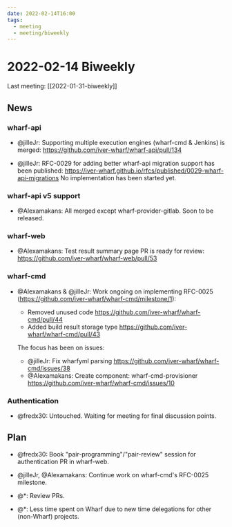 ```yaml
---
date: 2022-02-14T16:00
tags:
  - meeting
  - meeting/biweekly
---
```


# 2022-02-14 Biweekly

Last meeting: [[2022-01-31-biweekly]]

## News

### wharf-api

- @jilleJr: Supporting multiple execution engines (wharf-cmd & Jenkins)
  is merged: <https://github.com/iver-wharf/wharf-api/pull/134>

- @jilleJr: RFC-0029 for adding better wharf-api migration support has been
  published: <https://iver-wharf.github.io/rfcs/published/0029-wharf-api-migrations>
  No implementation has been started yet.

### wharf-api v5 support

- @Alexamakans: All merged except wharf-provider-gitlab. Soon to be released.

### wharf-web

- @Alexamakans: Test result summary page PR is ready for review: <https://github.com/iver-wharf/wharf-web/pull/53>

### wharf-cmd

- @Alexamakans & @jilleJr: Work ongoing on implementing RFC-0025 (<https://github.com/iver-wharf/wharf-cmd/milestone/1>):

  - Removed unused code <https://github.com/iver-wharf/wharf-cmd/pull/44>
  - Added build result storage type <https://github.com/iver-wharf/wharf-cmd/pull/43>

  The focus has been on issues:

  - @jilleJr: Fix wharfyml parsing <https://github.com/iver-wharf/wharf-cmd/issues/38>
  - @Alexamakans: Create component: wharf-cmd-provisioner <https://github.com/iver-wharf/wharf-cmd/issues/10>

### Authentication

- @fredx30: Untouched. Waiting for meeting for final discussion points.

## Plan

- @fredx30: Book "pair-programming"/"pair-review" session for authentication PR
  in wharf-web.

- @jilleJr, @Alexamakans: Continue work on wharf-cmd's RFC-0025 milestone.

- @\*: Review PRs.

- @\*: Less time spent on Wharf due to new time delegations for other
  (non-Wharf) projects.

